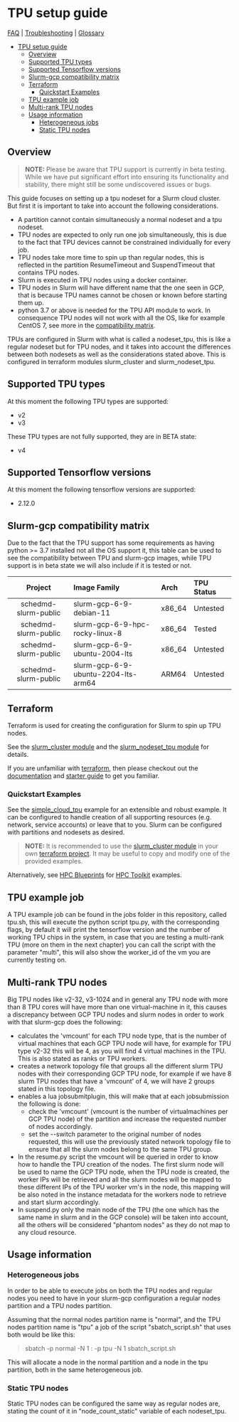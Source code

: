 # TPU setup guide

[FAQ](./faq.md) | [Troubleshooting](./troubleshooting.md) |
[Glossary](./glossary.md)

<!-- mdformat-toc start --slug=github --no-anchors --maxlevel=6 --minlevel=1 -->

- [TPU setup guide](#tpu-setup-guide)
  - [Overview](#overview)
  - [Supported TPU types](#supported-tpu-types)
  - [Supported Tensorflow versions](#supported-tensorflow-versions)
  - [Slurm-gcp compatibility matrix](#slurm-gcp-compatibility-matrix)
  - [Terraform](#terraform)
    - [Quickstart Examples](#quickstart-examples)
  - [TPU example job](#tpu-example-job)
  - [Multi-rank TPU nodes](#multi-rank-tpu-nodes)
  - [Usage information](#usage-information)
    - [Heterogeneous jobs](#heterogeneous-jobs)
    - [Static TPU nodes](#static-tpu-nodes)

<!-- mdformat-toc end -->

## Overview

> **NOTE:** Please be aware that TPU support is currently in beta testing. While
> we have put significant effort into ensuring its functionality and stability,
> there might still be some undiscovered issues or bugs.

This guide focuses on setting up a tpu nodeset for a Slurm cloud cluster. But
first it is important to take into account the following considerations.

- A partition cannot contain simultaneously a normal nodeset and a tpu nodeset.
- TPU nodes are expected to only run one job simultaneously, this is due to the
  fact that TPU devices cannot be constrained individually for every job.
- TPU nodes take more time to spin up than regular nodes, this is reflected in
  the partition ResumeTimeout and SuspendTimeout that contains TPU nodes.
- Slurm is executed in TPU nodes using a docker container.
- TPU nodes in Slurm will have different name that the one seen in GCP, that is
  because TPU names cannot be chosen or known before starting them up.
- python 3.7 or above is needed for the TPU API module to work. In consequence
  TPU nodes will not work with all the OS, like for example CentOS 7, see more
  in the [compatibility matrix](#slurm-gcp-compatiblity-matrix).

TPUs are configured in Slurm with what is called a nodeset_tpu, this is like a
regular nodeset but for TPU nodes, and it takes into account the differences
between both nodesets as well as the considerations stated above. This is
configured in terraform modules slurm_cluster and slurm_nodeset_tpu.

## Supported TPU types

At this moment the following TPU types are supported:

- v2
- v3

These TPU types are not fully supported, they are in BETA state:

- v4

## Supported Tensorflow versions

At this moment the following tensorflow versions are supported:

- 2.12.0

## Slurm-gcp compatibility matrix

Due to the fact that the TPU support has some requirements as having python >=
3.7 installed not all the OS support it, this table can be used to see the
compatibility between TPU and slurm-gcp images, while TPU support is in beta
state we will also include if it is tested or not.

|       Project        | Image Family                        | Arch   | TPU Status  |
| :------------------: | :---------------------------------- | :----- | :---------- |
| schedmd-slurm-public | slurm-gcp-6-9-debian-11             | x86_64 | Untested    |
| schedmd-slurm-public | slurm-gcp-6-9-hpc-rocky-linux-8     | x86_64 | Tested      |
| schedmd-slurm-public | slurm-gcp-6-9-ubuntu-2004-lts       | x86_64 | Untested    |
| schedmd-slurm-public | slurm-gcp-6-9-ubuntu-2204-lts-arm64 | ARM64  | Untested    |

## Terraform

Terraform is used for creating the configuration for Slurm to spin up TPU nodes.

See the [slurm_cluster module](../terraform/slurm_cluster/README.md) and the
[slurm_nodeset_tpu module](../terraform/slurm_cluster/modules/slurm_nodeset_tpu/README.md)
for details.

If you are unfamiliar with [terraform](./glossary.md#terraform), then please
checkout out the [documentation](https://www.terraform.io/docs) and
[starter guide](https://learn.hashicorp.com/collections/terraform/gcp-get-started)
to get you familiar.

### Quickstart Examples

See the
[simple_cloud_tpu](../terraform/slurm_cluster/examples/slurm_cluster/simple_cloud_tpu/README.md)
example for an extensible and robust example. It can be configured to handle
creation of all supporting resources (e.g. network, service accounts) or leave
that to you. Slurm can be configured with partitions and nodesets as desired.

> **NOTE:** It is recommended to use the
> [slurm_cluster module](../terraform/slurm_cluster/README.md) in your own
> [terraform project](./glossary.md#terraform-project). It may be useful to copy
> and modify one of the provided examples.

Alternatively, see
[HPC Blueprints](https://cloud.google.com/hpc-toolkit/docs/setup/hpc-blueprint)
for
[HPC Toolkit](https://cloud.google.com/blog/products/compute/new-google-cloud-hpc-toolkit)
examples.

## TPU example job

A TPU example job can be found in the jobs folder in this repository, called
tpu.sh, this will execute the python script tpu.py, with the corresponding
flags, by default it will print the tensorflow version and the number of working
TPU chips in the system, in case that you are testing a multi-rank TPU (more on
them in the next chapter) you can call the script with the parameter "multi",
this will also show the worker_id of the vm you are currently testing on.

## Multi-rank TPU nodes

Big TPU nodes like v2-32, v3-1024 and in general any TPU node with more than 8
TPU cores will have more than one virtual-machine in it, this causes a
discrepancy between GCP TPU nodes and slurm nodes in order to work with that
slurm-gcp does the following:

- calculates the 'vmcount' for each TPU node type, that is the number of virtual
  machines that each GCP TPU node will have, for example for TPU type v2-32 this
  will be 4, as you will find 4 virtual machines in the TPU. This is also stated
  as ranks or TPU workers.
- creates a network topology file that groups all the different slurm TPU nodes
  with their corresponding GCP TPU node, for example if we have 8 slurm TPU
  nodes that have a 'vmcount' of 4, we will have 2 groups stated in this
  topology file.
- enables a lua jobsubmitplugin, this will make that at each jobsubmission the
  following is done:
  - check the 'vmcount' (vmcount is the number of virtualmachines per GCP TPU
    node) of the partition and increase the requested number of nodes
    accordingly.
  - set the --switch parameter to the original number of nodes requested, this
    will use the previously stated network topology file to ensure that all the
    slurm nodes belong to the same TPU group.
- In the resume.py script the vmcount will be queried in order to know how to
  handle the TPU creation of the nodes. The first slurm node will be used to
  name the GCP TPU node, when the TPU node is created, the worker IPs will be
  retrieved and all the slurm nodes will be mapped to these different IPs of the
  TPU worker vm's in the node, this mapping will be also noted in the instance
  metadata for the workers node to retrieve and start slurm accordingly.
- In suspend.py only the main node of the TPU (the one which has the same name
  in slurm and in the GCP console) will be taken into account, all the others
  will be considered "phantom nodes" as they do not map to any cloud resource.

## Usage information

### Heterogeneous jobs

In order to be able to execute jobs on both the TPU nodes and regular nodes you
need to have in your slurm-gcp configuration a regular nodes partition and a TPU
nodes partition.

Assuming that the normal nodes partition name is "normal", and the TPU nodes
partition name is "tpu" a job of the script "sbatch_script.sh" that uses both
would be like this:

> sbatch -p normal -N 1 : -p tpu -N 1 sbatch_script.sh

This will allocate a node in the normal partition and a node in the tpu
partition, both in the same heterogeneous job.

### Static TPU nodes

Static TPU nodes can be configured the same way as regular nodes are, stating
the count of it in "node_count_static" variable of each nodeset_tpu.

<!-- Links -->
